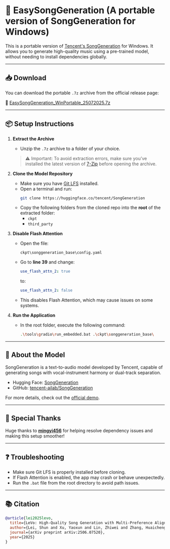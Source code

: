 # 🎵 EasySongGeneration (A portable version of SongGeneration for Windows)

This is a portable version of [Tencent's SongGeneration](https://huggingface.co/tencent/SongGeneration) for Windows. It allows you to generate high-quality music using a pre-trained model, without needing to install dependencies globally.

---

## 📥 Download

You can download the portable `.7z` archive from the official release page:

🔗 [EasySongGeneration_WinPortable_25072025.7z](https://github.com/ScalierBullet63/EasySongGeneration/releases/download/25072025/EasySongGeneration_WinPortable_25072025.7z)

---

## 📦 Setup Instructions

1. **Extract the Archive**

   - Unzip the `.7z` archive to a folder of your choice.

   > ⚠️ Important: To avoid extraction errors, make sure you’ve installed the latest version of [7-Zip](https://www.7-zip.org/download.html) before opening the archive.

2. **Clone the Model Repository**

   - Make sure you have [Git LFS](https://git-lfs.com/) installed.
   - Open a terminal and run:
     ```bash
     git clone https://huggingface.co/tencent/SongGeneration
     ```
   - Copy the following folders from the cloned repo into the **root** of the extracted folder:
     - `ckpt`
     - `third_party`

3. **Disable Flash Attention**

   - Open the file:
     ```
     ckpt\songgeneration_base\config.yaml
     ```
   - Go to **line 39** and change:
     ```yaml
     use_flash_attn_2: true
     ```
     to:
     ```yaml
     use_flash_attn_2: false
     ```
   - This disables Flash Attention, which may cause issues on some systems.

4. **Run the Application**
   - In the root folder, execute the following command:
     ```bash
     .\tools\gradio\run_embedded.bat .\ckpt\songgeneration_base\
     ```

---

## 🧠 About the Model

SongGeneration is a text-to-audio model developed by Tencent, capable of generating songs with vocal-instrument harmony or dual-track separation.

- Hugging Face: [SongGeneration](https://huggingface.co/tencent/SongGeneration)
- GitHub: [tencent-ailab/SongGeneration](https://github.com/tencent-ailab/SongGeneration)

For more details, check out the [official demo](https://huggingface.co/spaces/tencent/SongGeneration).

---

## 🙌 Special Thanks

Huge thanks to [**mingyi456**](https://github.com/mingyi456) for helping resolve dependency issues and making this setup smoother!

---

## ❓ Troubleshooting

- Make sure Git LFS is properly installed before cloning.
- If Flash Attention is enabled, the app may crash or behave unexpectedly.
- Run the `.bat` file from the root directory to avoid path issues.

---

## 📚 Citation

```bibtex
@article{lei2025levo,
  title={LeVo: High-Quality Song Generation with Multi-Preference Alignment},
  author={Lei, Shun and Xu, Yaoxun and Lin, Zhiwei and Zhang, Huaicheng and Tan, Wei and Chen, Hangting and Yu, Jianwei and Zhang, Yixuan and Yang, Chenyu and Zhu, Haina and Wang, Shuai and Wu, Zhiyong and Yu, Dong},
  journal={arXiv preprint arXiv:2506.07520},
  year={2025}
}
```
